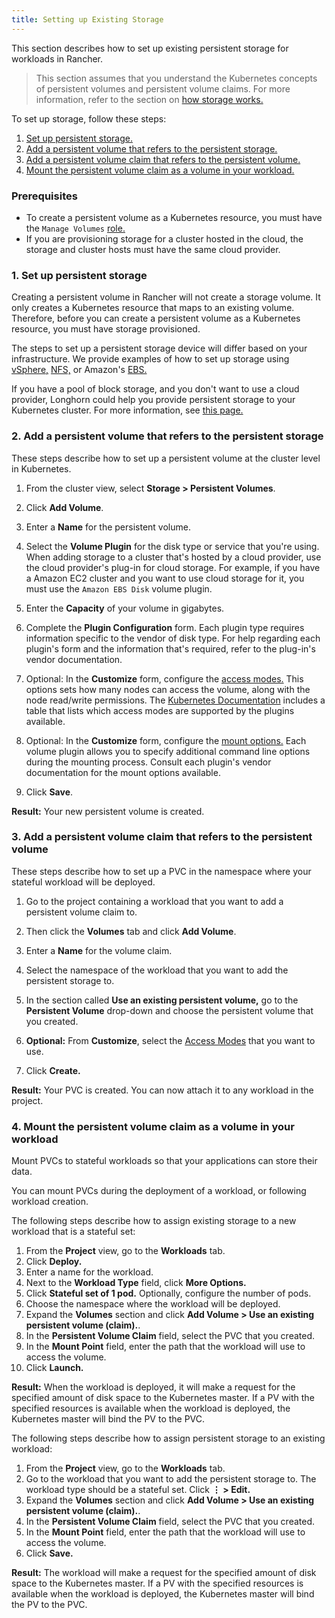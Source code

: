 ```yaml
---
title: Setting up Existing Storage
---
```


This section describes how to set up existing persistent storage for workloads in Rancher.

> This section assumes that you understand the Kubernetes concepts of persistent volumes and persistent volume claims. For more information, refer to the section on [how storage works.](about-persistent-storage.md)

To set up storage, follow these steps:

1. [Set up persistent storage.](#1-set-up-persistent-storage)
2. [Add a persistent volume that refers to the persistent storage.](#2-add-a-persistent-volume-that-refers-to-the-persistent-storage)
3. [Add a persistent volume claim that refers to the persistent volume.](#3-add-a-persistent-volume-claim-that-refers-to-the-persistent-volume)
4. [Mount the persistent volume claim as a volume in your workload.](#4-mount-the-persistent-volume-claim-as-a-volume-in-your-workload)

### Prerequisites

- To create a persistent volume as a Kubernetes resource, you must have the `Manage Volumes` [role.](../../../authentication-permissions-and-global-configuration/manage-role-based-access-control-rbac/cluster-and-project-roles.md#project-role-reference)
- If you are provisioning storage for a cluster hosted in the cloud, the storage and cluster hosts must have the same cloud provider.

### 1. Set up persistent storage

Creating a persistent volume in Rancher will not create a storage volume. It only creates a Kubernetes resource that maps to an existing volume. Therefore, before you can create a persistent volume as a Kubernetes resource, you must have storage provisioned.

The steps to set up a persistent storage device will differ based on your infrastructure. We provide examples of how to set up storage using [vSphere,](../provisioning-storage-examples/vsphere-storage.md) [NFS,](../provisioning-storage-examples/nfs-storage.md) or Amazon's [EBS.](../provisioning-storage-examples/persistent-storage-in-amazon-ebs.md)

If you have a pool of block storage, and you don't want to use a cloud provider, Longhorn could help you provide persistent storage to your Kubernetes cluster. For more information, see [this page.](../../../../../explanations/integrations-in-rancher/longhorn.md)

### 2. Add a persistent volume that refers to the persistent storage

These steps describe how to set up a persistent volume at the cluster level in Kubernetes.

1. From the cluster view, select **Storage > Persistent Volumes**.

1. Click **Add Volume**.

1. Enter a **Name** for the persistent volume.

1. Select the **Volume Plugin** for the disk type or service that you're using. When adding storage to a cluster that's hosted by a cloud provider, use the cloud provider's plug-in for cloud storage. For example, if you have a Amazon EC2 cluster and you want to use cloud storage for it, you must use the `Amazon EBS Disk` volume plugin.

1. Enter the **Capacity** of your volume in gigabytes.

1. Complete the **Plugin Configuration** form. Each plugin type requires information specific to the vendor of disk type. For help regarding each plugin's form and the information that's required, refer to the plug-in's vendor documentation.

1. Optional: In the **Customize** form, configure the [access modes.](https://kubernetes.io/docs/concepts/storage/persistent-volumes/#access-modes) This options sets how many nodes can access the volume, along with the node read/write permissions. The [Kubernetes Documentation](https://kubernetes.io/docs/concepts/storage/persistent-volumes/#access-modes) includes a table that lists which access modes are supported by the plugins available.

1. Optional: In the **Customize** form, configure the [mount options.](https://kubernetes.io/docs/concepts/storage/persistent-volumes/#mount-options) Each volume plugin allows you to specify additional command line options during the mounting process. Consult each plugin's vendor documentation for the mount options available.

1. Click **Save**.

**Result:** Your new persistent volume is created.

### 3. Add a persistent volume claim that refers to the persistent volume

These steps describe how to set up a PVC in the namespace where your stateful workload will be deployed.

1. Go to the project containing a workload that you want to add a persistent volume claim to.

1. Then click the **Volumes** tab and click **Add Volume**.

1. Enter a **Name** for the volume claim.

1. Select the namespace of the workload that you want to add the persistent storage to.

1. In the section called **Use an existing persistent volume,** go to the **Persistent Volume** drop-down and choose the persistent volume that you created.

1. **Optional:** From **Customize**, select the [Access Modes](https://kubernetes.io/docs/concepts/storage/persistent-volumes/#access-modes) that you want to use.

1. Click **Create.**

**Result:** Your PVC is created. You can now attach it to any workload in the project.

### 4. Mount the persistent volume claim as a volume in your workload

Mount PVCs to stateful workloads so that your applications can store their data.

You can mount PVCs during the deployment of a workload, or following workload creation.

The following steps describe how to assign existing storage to a new workload that is a stateful set:

1. From the **Project** view, go to the **Workloads** tab.
1. Click **Deploy.**
1. Enter a name for the workload.
1. Next to the **Workload Type** field, click **More Options.**
1. Click **Stateful set of 1 pod.** Optionally, configure the number of pods.
1. Choose the namespace where the workload will be deployed.
1. Expand the **Volumes** section and click **Add Volume > Use an existing persistent volume (claim).**.
1. In the **Persistent Volume Claim** field, select the PVC that you created.
1. In the **Mount Point** field, enter the path that the workload will use to access the volume.
1. Click **Launch.**

**Result:** When the workload is deployed, it will make a request for the specified amount of disk space to the Kubernetes master. If a PV with the specified resources is available when the workload is deployed, the Kubernetes master will bind the PV to the PVC.

The following steps describe how to assign persistent storage to an existing workload:

1. From the **Project** view, go to the **Workloads** tab.
1. Go to the workload that you want to add the persistent storage to. The workload type should be a stateful set. Click **&#8942; > Edit.**
1. Expand the **Volumes** section and click **Add Volume > Use an existing persistent volume (claim).**.
1. In the **Persistent Volume Claim** field, select the PVC that you created.
1. In the **Mount Point** field, enter the path that the workload will use to access the volume.
1. Click **Save.**

**Result:** The workload will make a request for the specified amount of disk space to the Kubernetes master. If a PV with the specified resources is available when the workload is deployed, the Kubernetes master will bind the PV to the PVC.